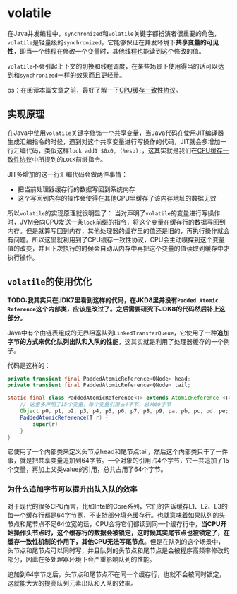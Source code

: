 # volatile

在Java并发编程中，`synchronized`和`volatile`关键字都扮演者很重要的角色，`volatile`是轻量级的`synchronized`，它能够保证在并发环境下**共享变量的可见性**，即当一个线程在修改一个变量时，其他线程也能读到这个修改的值。

`volatile`不会引起上下文的切换和线程调度，在某些场景下使用得当的话可以达到和`synchronized`一样的效果而且更轻量。

ps：在阅读本篇文章之前，最好了解一下[CPU缓存一致性协议](mesi.md)。

## 实现原理

在Java中使用`volatile`关键字修饰一个共享变量，当Java代码在使用JIT编译器生成汇编指令的时候，遇到对这个共享变量进行写操作的代码，JIT就会多增加一行汇编代码，类似这样`lock add1 $0x0, (%esp);`，这其实就是我们在[CPU缓存一致性协议](mesi.md)中所提到的`LOCK`前缀指令。

JIT多增加的这一行汇编代码会做两件事情：

* 把当前处理器缓存行的数据写回到系统内存
* 这个写回到内存的操作会使得在其他CPU里缓存了该内存地址的数据无效

所以`volatile`的实现原理就很明显了： 当对声明了`volatile`的变量进行写操作时，JVM会向CPU发送一条`lock`前缀的指令，将这个变量在缓存行的数据写回到内存。但是就算写回到内存，其他处理器的缓存里的值还是旧的，再执行操作就会有问题。所以这里就利用到了CPU缓存一致性协议，CPU会主动嗅探到这个变量值的改变，并且下次执行的时候会自动从内存中再把这个变量的值读取到缓存中才执行操作。

## `volatile`的使用优化

**TODO:我其实只在JDK7里看到这样的代码，在JKD8里并没有`Padded Atomic Reference`这个内部类，应该是改过了。之后需要研究下JDK8的代码然后补上这部分。**

Java中有个由链表组成的无界阻塞队列`LinkedTransferQueue`，它使用了一种**追加字节的方式来优化队列出队和入队的性能**，这其实就是利用了处理器缓存的一个例子。

代码是这样的：

```java
private transient final PaddedAtomicReference<QNode> head;
private transient final PaddedAtomicReference<QNode> tail;

static final class PaddedAtomicReference<T> extends AtomicReference <T> {
    // 这里多声明了15个变量，每个变量引用占4字节，总共60字节
    Object p0, p1, p2, p3, p4, p5, p6, p7, p8, p9, pa, pb, pc, pd, pe;
    PaddedAtomicReference(T r) {
        super(r)
    }
}
```

它使用了一个内部类来定义头节点head和尾节点tail，然后这个内部类只干了一件事，就是把共享变量追加到64字节。一个对象的引用占4个字节，它一共追加了15个变量，再加上父类value的引用，总共占用了64个字节。

### 为什么追加字节可以提升出队入队的效率

对于现代的很多CPU而言，比如Intel的Core系列，它们的告诉缓存L1、L2、L3的每一个缓存行都是64字节宽，不支持部分填充缓存行。也就意味着如果队列的头节点和尾节点不足64位宽的话，CPU会将它们都读到同一个缓存行中，**当CPU开始操作头节点时，这个缓存行的数据会被锁定，这时候其实尾节点也被锁定了，在缓存一致性机制的作用下，其他CPU无法写尾节点**。但是在队列的这个场景中，头节点和尾节点可以同时写，并且队列的头节点和尾节点是会被程序高频率修改的部分，因此在多处理器环境下会严重影响队列的性能。

追加到64字节之后，头节点和尾节点不在同一个缓存行，也就不会被同时锁定，这就能大大的提高队列元素出队和入队的效率。

